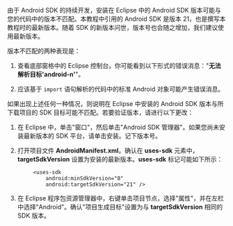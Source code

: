 ﻿由于 Android SDK 的持续开发，安装在 Eclipse 中的 Android SDK 版本可能与您的代码中的版本不匹配。本教程中引用的 Android SDK 是版本 21，也是撰写本教程时的最新版本。随着 SDK 的新版本问世，版本号也会随之增加，我们建议使用最新版本。

版本不匹配的两种表现是：

1. 查看底部窗格中的 Eclipse 控制台。你可能看到以下形式的错误消息："**无法解析目标'android-n'**"。

2. 应该基于  `import` 语句解析的代码中的标准 Android 对象可能产生错误消息。

如果出现上述任何一种情况，则说明在 Eclipse 中安装的 Android SDK 版本与所下载项目的 SDK 目标可能不匹配。若要验证版本，请进行以下更改：


1. 在 Eclipse 中，单击"窗口"，然后单击"Android SDK 管理器"。如果您尚未安装最新版本的 SDK 平台，请单击安装。记下版本号。

2. 打开项目文件 **AndroidManifest.xml**。确认在 **uses-sdk** 元素中，**targetSdkVersion** 设置为安装的最新版本。**uses-sdk** 标记可能如下所示：
 
	 	    <uses-sdk
	 	        android:minSdkVersion="8"
	 	        android:targetSdkVersion="21" />
	
3. 在 Eclipse 程序包资源管理器中，右键单击项目节点，选择"属性"，并在左栏中选择"Android"。确认"项目生成目标"设置为与 **targetSdkVersion** 相同的 SDK 版本。

<!--HONumber=50-->